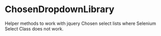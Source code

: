 # ChosenDropdownLibrary
Helper methods to work with jquery Chosen select lists where Selenium Select Class does not work.
